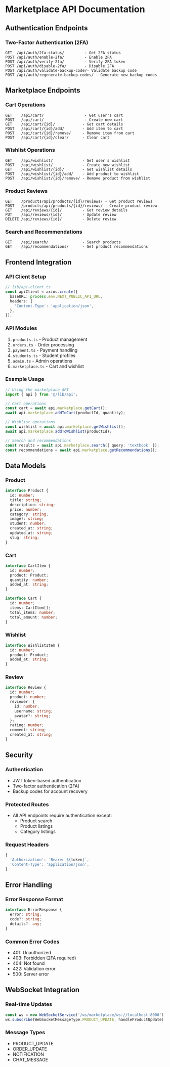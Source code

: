 # Marketplace API Documentation

## Authentication Endpoints

### Two-Factor Authentication (2FA)
```
GET  /api/auth/2fa-status/         - Get 2FA status
POST /api/auth/enable-2fa/         - Enable 2FA
POST /api/auth/verify-2fa/         - Verify 2FA token
POST /api/auth/disable-2fa/        - Disable 2FA
POST /api/auth/validate-backup-code/- Validate backup code
POST /api/auth/regenerate-backup-codes/ - Generate new backup codes
```

## Marketplace Endpoints

### Cart Operations
```
GET    /api/cart/                  - Get user's cart
POST   /api/cart/                  - Create new cart
GET    /api/cart/{id}/            - Get cart details
POST   /api/cart/{id}/add/        - Add item to cart
POST   /api/cart/{id}/remove/     - Remove item from cart
POST   /api/cart/{id}/clear/      - Clear cart
```

### Wishlist Operations
```
GET    /api/wishlist/             - Get user's wishlist
POST   /api/wishlist/             - Create new wishlist
GET    /api/wishlist/{id}/        - Get wishlist details
POST   /api/wishlist/{id}/add/    - Add product to wishlist
POST   /api/wishlist/{id}/remove/ - Remove product from wishlist
```

### Product Reviews
```
GET    /products/api/products/{id}/reviews/ - Get product reviews
POST   /products/api/products/{id}/reviews/ - Create product review
GET    /api/reviews/{id}/         - Get review details
PUT    /api/reviews/{id}/         - Update review
DELETE /api/reviews/{id}/         - Delete review
```

### Search and Recommendations
```
GET    /api/search/               - Search products
GET    /api/recommendations/      - Get product recommendations
```

## Frontend Integration

### API Client Setup
```typescript
// lib/api-client.ts
const apiClient = axios.create({
  baseURL: process.env.NEXT_PUBLIC_API_URL,
  headers: {
    'Content-Type': 'application/json',
  },
});
```

### API Modules
1. `products.ts` - Product management
2. `orders.ts` - Order processing
3. `payment.ts` - Payment handling
4. `students.ts` - Student profiles
5. `admin.ts` - Admin operations
6. `marketplace.ts` - Cart and wishlist

### Example Usage
```typescript
// Using the marketplace API
import { api } from '@/lib/api';

// Cart operations
const cart = await api.marketplace.getCart();
await api.marketplace.addToCart(productId, quantity);

// Wishlist operations
const wishlist = await api.marketplace.getWishlist();
await api.marketplace.addToWishlist(productId);

// Search and recommendations
const results = await api.marketplace.search({ query: 'textbook' });
const recommendations = await api.marketplace.getRecommendations();
```

## Data Models

### Product
```typescript
interface Product {
  id: number;
  title: string;
  description: string;
  price: number;
  category: string;
  image?: string;
  student: number;
  created_at: string;
  updated_at: string;
  slug: string;
}
```

### Cart
```typescript
interface CartItem {
  id: number;
  product: Product;
  quantity: number;
  added_at: string;
}

interface Cart {
  id: number;
  items: CartItem[];
  total_items: number;
  total_amount: number;
}
```

### Wishlist
```typescript
interface WishlistItem {
  id: number;
  product: Product;
  added_at: string;
}
```

### Review
```typescript
interface Review {
  id: number;
  product: number;
  reviewer: {
    id: number;
    username: string;
    avatar?: string;
  };
  rating: number;
  comment: string;
  created_at: string;
}
```

## Security

### Authentication
- JWT token-based authentication
- Two-factor authentication (2FA)
- Backup codes for account recovery

### Protected Routes
- All API endpoints require authentication except:
  - Product search
  - Product listings
  - Category listings

### Request Headers
```typescript
{
  'Authorization': `Bearer ${token}`,
  'Content-Type': 'application/json',
}
```

## Error Handling

### Error Response Format
```typescript
interface ErrorResponse {
  error: string;
  code?: string;
  details?: any;
}
```

### Common Error Codes
- 401: Unauthorized
- 403: Forbidden (2FA required)
- 404: Not found
- 422: Validation error
- 500: Server error

## WebSocket Integration

### Real-time Updates
```typescript
const ws = new WebSocketService('/ws/marketplace/ws://localhost:8000');
ws.subscribe(WebSocketMessageType.PRODUCT_UPDATE, handleProductUpdate);
```

### Message Types
- PRODUCT_UPDATE
- ORDER_UPDATE
- NOTIFICATION
- CHAT_MESSAGE
